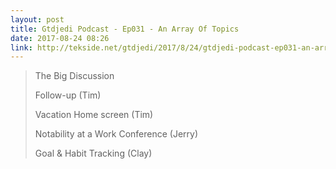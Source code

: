 ```yaml
---
layout: post
title: Gtdjedi Podcast - Ep031 - An Array Of Topics
date: 2017-08-24 08:26
link: http://tekside.net/gtdjedi/2017/8/24/gtdjedi-podcast-ep031-an-array-of-topics
---
```


> The Big Discussion
> 
> Follow-up (Tim)
> 
> Vacation Home screen (Tim)
> 
> Notability at a Work Conference (Jerry)
> 
> Goal & Habit Tracking (Clay)

​
